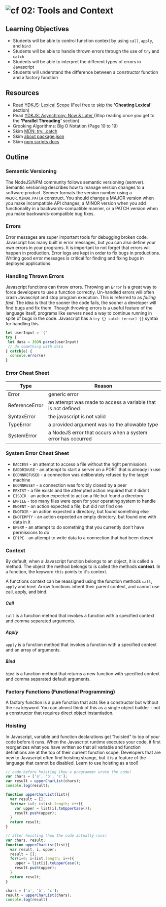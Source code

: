 ![cf](http://i.imgur.com/7v5ASc8.png) 02: Tools and Context
=====================================

## Learning Objectives
* Students will be able to control function context by using `call`, `apply`, and `bind`
* Students will be able to handle thrown errors through the use of `try` and `catch`
* Students will be able to interpret the different types of errors in Javascript
* Students will understand the difference between a constructor function and a factory function

## Resources
* Read [YDKJS: Lexical Scope](https://github.com/getify/You-Dont-Know-JS/blob/master/scope%20%26%20closures/ch2.md) (Feel free to skip the **'Cheating Lexical'** section)
* Read [YDKJS: Asynchrony: Now & Later ](https://github.com/getify/You-Dont-Know-JS/blob/master/async%20%26%20performance/ch1.md) (Stop reading once you get to the **'Parallel Threading'** section)
* Grooking Algorithms: Big O Notation (Page 10 to 19)
* Skim [MDN: try...catch](https://developer.mozilla.org/en-US/docs/Web/JavaScript/Reference/Statements/try...catch)
* Skim [about package.json]
* Skim [npm scripts docs]


## Outline

### Semantic Versioning
The NodeJS/NPM community follows semantic versioning (semver). Semantic versioning describes how to manage version changes to a software product. Semver formats the version number using a `MAJOR.MINOR.PATCH` construct. You should change a MAJOR version when you make incompatible API changes, a MINOR version when you add functionality in a backwards-compatible manner, or a PATCH version when you make backwards-compatible bug fixes.

### Errors
Error messages are super important tools for debugging broken code. Javascript has many built in error messages, but you can also define your own errors in your programs. It is important to not forget that errors will happen in production. Error logs are kept in order to fix bugs in productions. Writing good error messages is critical for finding and fixing bugs in deployed applications.


### Handling Thrown Errors
Javascript functions can throw errors. Throwing an `Error` is a great way to force developers to use a function correctly. Un-handled errors will often crash Javascript and stop program execution. This is referred to as *failing fast*. The idea is that the sooner the code fails, the sooner a developer will find bugs and fix them. Though throwing errors is a useful feature of the language itself, programs like servers need a way to continue running in spite of bugs in the code. Javascript has a `try {} catch (error) {}` syntax for handling this.

``` javascript
let userInput = '{'
try {
 let data = JSON.parse(userInput)
 // do something with data
} catch(e) {
  console.error(e)
}
```

### Error Cheat Sheet
| Type |  Reason |
| --- | --- |
| Error | generic error |
| ReferenceError | an attempt was made to access a variable that is not defined |
| SyntaxError | the javascript is not valid |
| TypeError | a provided argument was no the allowable type |
| SystemError | a NodeJS error that occurs when a system error has occurred |

### System Error Cheat Sheet
* `EACCESS` - an attempt to access a file without the right permissions
* `EADDRINUSE` - an attempt to start a server on a PORT that is already in use
* `ECONNREFUSED` - a connection was deliberately refused by the target machine
* `ECONNRESET` - a connection was forcibly closed by a peer
* `EEXIST` - a file exists and the attempted action required that it didn't
* `EISDIR` - an action expected to act on a file but found a directory
* `EMFILE` - too many files were open for your operating system to handle
* `ENOENT` - an action expected a file, but did not find one
* `ENOTDIR` - an action expected a directory, but found something else
* `ENOTEMPTY` - an action expected an empty directory, but found one with data in it
* `EPERM` - an attempt to do something that you currently don't have permissions to do
* `EPIPE` - an attempt to write data to a connection that had been closed

### Context
By default, when a Javascript function belongs to an object, it is called a method. The object the method belongs to is called the methods **context**. In a function, the keyword `this` points to it's context.

A functions context can be reassigned using the function methods `call`, `apply` and `bind`. Arrow functions inherit their parent context, and cannot use call, apply, and bind.

##### Call
`call` is a function method that invokes a function with a specified context and comma separated arguments.

##### Apply
`apply` is a function method that invokes a function with a specified context and an array of arguments.

##### Bind
`bind` is a function method that returns a new function with specified context and comma separated default arguments.

### Factory Functions (Functional Programming)
A factory function is a pure function that acts like a constructor but without the `new` keyword. You can almost think of this as a single object builder - not a constructor that requires direct object instantiation.

### Hoisting
In Javascript, variable and function declarations get "hoisted" to top of your code before it runs. When the Javascript runtime executes your code, it first reorganizes what you have written so that all variable and function definitions are at the top of their current function scope. Developers that are new to Javascript often find hoisting strange, but it is a feature of the language that cannot be disabled. Learn to use hoisting as a tool!

``` javascript
// code before hoisting (how a programmer wrote the code)
var chars = ['a', 'b', 'c'];
var result = upperCharList(chars);
console.log(result);

function upperCharList(list){
  var result = [];
  for(var i=0; i<list.length; i++){
    var upper = list[i].toUpperCase());
    result.push(upper);
  }
  return result;
}
```

``` javascript
// after hoisting (how the code actually runs)
var chars, result;
function upperCharList(list){
  var result, i, upper;
  result = [];
  for(i=0; i<list.length; i++){
    upper = list[i].toUpperCase();
    result.push(upper);
  }
  return result;
}

chars = ['a', 'b', 'c'];
result = upperCharList(chars);
console.log(result)
```


<!--links -->
[node error docs]: https://nodejs.org/dist/latest-v6.x/docs/api/errors.html
[about package.json]: https://docs.npmjs.com/files/package.json
[npm scripts as build tools]: https://www.keithcirkel.co.uk/how-to-use-npm-as-a-build-tool/
[npm scripts docs]: https://docs.npmjs.com/misc/scripts
